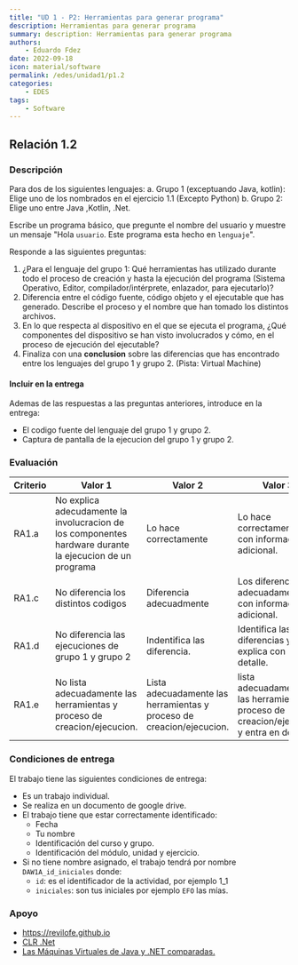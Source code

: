 ```yaml
---
title: "UD 1 - P2: Herramientas para generar programa"
description: Herramientas para generar programa
summary: description: Herramientas para generar programa
authors:
    - Eduardo Fdez
date: 2022-09-18
icon: material/software
permalink: /edes/unidad1/p1.2
categories:
    - EDES
tags:
    - Software
---
```

## Relación 1.2

### Descripción

Para dos de los siguientes lenguajes:
a. Grupo 1 (exceptuando Java, kotlin): Elige uno de los nombrados en el ejercicio 1.1 (Excepto Python)
b. Grupo 2: Elige uno entre Java ,Kotlin, .Net.

Escribe un programa básico, que pregunte el nombre del usuario y muestre un mensaje "Hola `usuario`. Este programa esta hecho en `lenguaje`".

Responde a las siguientes preguntas:

1. ¿Para el lenguaje del grupo 1: Qué herramientas has utilizado durante todo el proceso de creación y hasta la ejecución del programa (Sistema Operativo, Editor, compilador/intérprete, enlazador, para ejecutarlo)?
2. Diferencia entre el código fuente, código objeto y el ejecutable que has generado. Describe el proceso y el nombre que han tomado los distintos archivos.
3. En lo que respecta al dispositivo en el que se ejecuta el programa, ¿Qué componentes del dispositivo se han visto involucrados y cómo, en el proceso de ejecución del ejecutable?
4. Finaliza con una **conclusion** sobre las diferencias que has encontrado entre los lenguajes del grupo 1 y grupo 2. (Pista: Virtual Machine)

#### Incluir en la entrega

Ademas de las respuestas a las preguntas anteriores, introduce en la entrega:

* El codigo fuente del lenguaje del grupo 1 y grupo 2.
* Captura de pantalla de la ejecucion del grupo 1 y grupo 2.

### Evaluación


| Criterio | Valor 1                                                                                                  | Valor 2                                                               | Valor 3                                                                                   |
| ---------- | ---------------------------------------------------------------------------------------------------------- | ----------------------------------------------------------------------- | ------------------------------------------------------------------------------------------- |
| RA1.a    | No explica adecudamente la involucracion de los componentes hardware durante la ejecucion de un programa | Lo hace correctamente                                                 | Lo hace correctamente, con informacion adicional.                                         |
| RA1.c    | No diferencia los distintos codigos                                                                      | Diferencia adecuadmente                                               | Los diferencia adecuadamente con informacion adicional.                                   |
| RA1.d    | No diferencia las ejecuciones de grupo 1 y grupo 2                                                       | Indentifica las diferencia.                                           | Identifica las diferencias y las explica con detalle.                                     |
| RA1.e    | No lista adecuadamente las herramientas y proceso de creacion/ejecucion.                                 | Lista adecuadamente las herramientas y proceso de creacion/ejecucion. | lista adecuadamente las herramientas y proceso de creacion/ejecucion y entra en detalles. |

### Condiciones de entrega

El trabajo tiene las siguientes condiciones de entrega:

* Es un trabajo individual.
* Se realiza en un documento de google drive.
* El trabajo tiene que estar correctamente identificado:
    * Fecha
    * Tu nombre
    * Identificación del curso y grupo.
    * Identificación del módulo, unidad y ejercicio.
* Si no tiene nombre asignado, el trabajo tendrá por nombre `DAW1A_id_iniciales` donde:
    * `id`: es el identificador de la actividad, por ejemplo 1_1
    * `iniciales`: son tus iniciales por ejemplo `EFO` las mías.

### Apoyo

* https://revilofe.github.io
* [CLR .Net](https://elvex.ugr.es/decsai/csharp/dotnet/index.xml)
* [Las Máquinas Virtuales de Java y .NET comparadas.](https://www.youtube.com/watch?v=80GlwTKXuDk)
